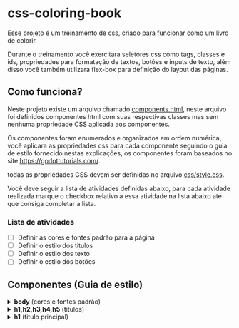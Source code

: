 # css-coloring-book

Esse projeto é um treinamento de css, criado para funcionar como um livro de colorir.

Durante o treinamento você exercitara seletores css como tags, classes e ids, propriedades para formatação de textos, botões e inputs de texto, além disso você também utilizara flex-box para definição do layout das páginas.

## Como funciona?

Neste projeto existe um arquivo chamado <u>components.html</u>, neste arquivo foi definidos componentes html com suas respectivas classes mas sem nenhuma propriedade CSS aplicada aos componentes.

Os componentes foram enumerados e organizados em ordem numérica, você aplicara as propriedades css para cada componente seguindo o guia de estilo fornecido nestas explicações, os componentes foram baseados no site https://godottutorials.com/.

todas as propriedades CSS devem ser definidas no arquivo <u>css/style.css</u>.

Você deve seguir a lista de atividades definidas abaixo, para cada atividade realizada marque o checkbox relativo a essa atividade na lista abaixo até que consiga completar a lista.

### Lista de atividades
- [ ] Definir as cores e fontes padrão para a página
- [ ] Definir o estilo dos titulos
- [ ] Definir o estilo dos texto
- [ ] Definir o estilo dos botões

## Componentes (Guia de estilo)

<details>
    <summary><b>body</b> (cores e fontes padrão)</summary>
    
    Para selecionar a tag <body> no <u>style.css</u> basta usar o nome da tag como no exemplo a baixo:

     body {
        # escreva as propriedades aqui dentro das chaves
     }
    

| descrição | propriedade | valor |
|----------:|-------------|-------|
| fonte     | font-family | Open Sans,sans-serif |
| tamanho da fonte | font-size | 1rem |    
| peso da fonte | font-weight | 400 |
| altura das linhas | line-height | 1.5    |
| alinhamento do texto | text-align | left |
| cor do texto | color | #525f7f    |
| cor de fundo | background-color | #fff    |
</details>

<details>
    <summary><b>h1,h2,h3,h4,h5</b> (titulos)</summary>
    
    Para selecionar varias tags ao mesmo tempo basta 
    adicionar a virgula como no exemplo abaixo:

     h1, h2, h3, h4, h5 {}
    

| descrição | propriedade | valor |
|----------:|-------------|-------|
| cor da fonte     | color | #32325d |
| margem de baixo | margin-bottom | .5rem |
</details>

<details>
    <summary><b>h1</b> (titulo principal)</summary>
    
    o h1 deve ter um tamanho diferenciado
    de todos outros titulos

| descrição | propriedade | valor |
|----------:|-------------|-------|
| tamanho da fonte     | font-size | 2.5rem |
</details>